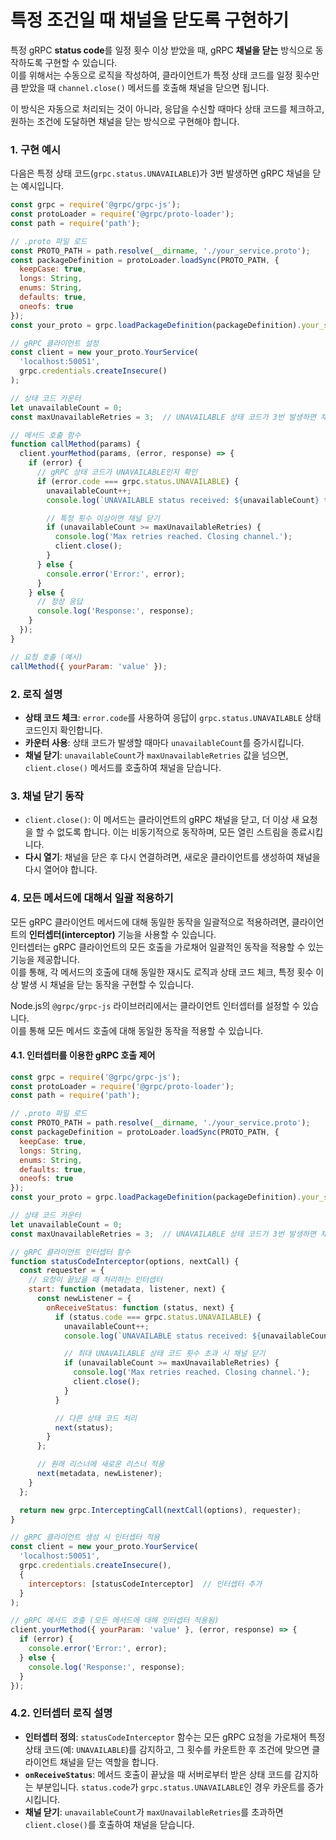 # 특정 조건일 때 채널을 닫도록 구현하기

특정 gRPC **status code**를 일정 횟수 이상 받았을 때, gRPC **채널을 닫는** 방식으로 동작하도록 구현할 수 있습니다.  
이를 위해서는 수동으로 로직을 작성하여, 클라이언트가 특정 상태 코드를 일정 횟수만큼 받았을 때 `channel.close()` 메서드를 호출해 채널을 닫으면 됩니다.

이 방식은 자동으로 처리되는 것이 아니라, 응답을 수신할 때마다 상태 코드를 체크하고, 원하는 조건에 도달하면 채널을 닫는 방식으로 구현해야 합니다.

### 1. **구현 예시**

다음은 특정 상태 코드(`grpc.status.UNAVAILABLE`)가 3번 발생하면 gRPC 채널을 닫는 예시입니다.

```javascript
const grpc = require('@grpc/grpc-js');
const protoLoader = require('@grpc/proto-loader');
const path = require('path');

// .proto 파일 로드
const PROTO_PATH = path.resolve(__dirname, './your_service.proto');
const packageDefinition = protoLoader.loadSync(PROTO_PATH, {
  keepCase: true,
  longs: String,
  enums: String,
  defaults: true,
  oneofs: true
});
const your_proto = grpc.loadPackageDefinition(packageDefinition).your_service_name;

// gRPC 클라이언트 설정
const client = new your_proto.YourService(
  'localhost:50051',
  grpc.credentials.createInsecure()
);

// 상태 코드 카운터
let unavailableCount = 0;
const maxUnavailableRetries = 3;  // UNAVAILABLE 상태 코드가 3번 발생하면 채널을 닫음

// 메서드 호출 함수
function callMethod(params) {
  client.yourMethod(params, (error, response) => {
    if (error) {
      // gRPC 상태 코드가 UNAVAILABLE인지 확인
      if (error.code === grpc.status.UNAVAILABLE) {
        unavailableCount++;
        console.log(`UNAVAILABLE status received: ${unavailableCount} times`);

        // 특정 횟수 이상이면 채널 닫기
        if (unavailableCount >= maxUnavailableRetries) {
          console.log('Max retries reached. Closing channel.');
          client.close();
        }
      } else {
        console.error('Error:', error);
      }
    } else {
      // 정상 응답
      console.log('Response:', response);
    }
  });
}

// 요청 호출 (예시)
callMethod({ yourParam: 'value' });
```

### 2. **로직 설명**
- **상태 코드 체크**: `error.code`를 사용하여 응답이 `grpc.status.UNAVAILABLE` 상태 코드인지 확인합니다.
- **카운터 사용**: 상태 코드가 발생할 때마다 `unavailableCount`를 증가시킵니다.
- **채널 닫기**: `unavailableCount`가 `maxUnavailableRetries` 값을 넘으면, `client.close()` 메서드를 호출하여 채널을 닫습니다.

### 3. **채널 닫기 동작**
- `client.close()`: 이 메서드는 클라이언트의 gRPC 채널을 닫고, 더 이상 새 요청을 할 수 없도록 합니다. 이는 비동기적으로 동작하며, 모든 열린 스트림을 종료시킵니다.
- **다시 열기**: 채널을 닫은 후 다시 연결하려면, 새로운 클라이언트를 생성하여 채널을 다시 열어야 합니다.

### 4. 모든 메서드에 대해서 일괄 적용하기

모든 gRPC 클라이언트 메서드에 대해 동일한 동작을 일괄적으로 적용하려면, 클라이언트의 **인터셉터(interceptor)** 기능을 사용할 수 있습니다.  
인터셉터는 gRPC 클라이언트의 모든 호출을 가로채어 일괄적인 동작을 적용할 수 있는 기능을 제공합니다.  
이를 통해, 각 메서드의 호출에 대해 동일한 재시도 로직과 상태 코드 체크, 특정 횟수 이상 발생 시 채널을 닫는 동작을 구현할 수 있습니다.

Node.js의 `@grpc/grpc-js` 라이브러리에서는 클라이언트 인터셉터를 설정할 수 있습니다.  
이를 통해 모든 메서드 호출에 대해 동일한 동작을 적용할 수 있습니다.

#### 4.1. 인터셉터를 이용한 gRPC 호출 제어

```javascript
const grpc = require('@grpc/grpc-js');
const protoLoader = require('@grpc/proto-loader');
const path = require('path');

// .proto 파일 로드
const PROTO_PATH = path.resolve(__dirname, './your_service.proto');
const packageDefinition = protoLoader.loadSync(PROTO_PATH, {
  keepCase: true,
  longs: String,
  enums: String,
  defaults: true,
  oneofs: true
});
const your_proto = grpc.loadPackageDefinition(packageDefinition).your_service_name;

// 상태 코드 카운터
let unavailableCount = 0;
const maxUnavailableRetries = 3;  // UNAVAILABLE 상태 코드가 3번 발생하면 채널을 닫음

// gRPC 클라이언트 인터셉터 함수
function statusCodeInterceptor(options, nextCall) {
  const requester = {
    // 요청이 끝났을 때 처리하는 인터셉터
    start: function (metadata, listener, next) {
      const newListener = {
        onReceiveStatus: function (status, next) {
          if (status.code === grpc.status.UNAVAILABLE) {
            unavailableCount++;
            console.log(`UNAVAILABLE status received: ${unavailableCount} times`);

            // 최대 UNAVAILABLE 상태 코드 횟수 초과 시 채널 닫기
            if (unavailableCount >= maxUnavailableRetries) {
              console.log('Max retries reached. Closing channel.');
              client.close();
            }
          }

          // 다른 상태 코드 처리
          next(status);
        }
      };

      // 원래 리스너에 새로운 리스너 적용
      next(metadata, newListener);
    }
  };

  return new grpc.InterceptingCall(nextCall(options), requester);
}

// gRPC 클라이언트 생성 시 인터셉터 적용
const client = new your_proto.YourService(
  'localhost:50051',
  grpc.credentials.createInsecure(),
  {
    interceptors: [statusCodeInterceptor]  // 인터셉터 추가
  }
);

// gRPC 메서드 호출 (모든 메서드에 대해 인터셉터 적용됨)
client.yourMethod({ yourParam: 'value' }, (error, response) => {
  if (error) {
    console.error('Error:', error);
  } else {
    console.log('Response:', response);
  }
});
```

### 4.2. **인터셉터 로직 설명**
- **인터셉터 정의**: `statusCodeInterceptor` 함수는 모든 gRPC 요청을 가로채어 특정 상태 코드(예: `UNAVAILABLE`)를 감지하고, 그 횟수를 카운트한 후 조건에 맞으면 클라이언트 채널을 닫는 역할을 합니다.
- **`onReceiveStatus`**: 메서드 호출이 끝났을 때 서버로부터 받은 상태 코드를 감지하는 부분입니다. `status.code`가 `grpc.status.UNAVAILABLE`인 경우 카운트를 증가시킵니다.
- **채널 닫기**: `unavailableCount`가 `maxUnavailableRetries`를 초과하면 `client.close()`를 호출하여 채널을 닫습니다.
  